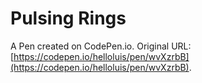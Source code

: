 # Pulsing Rings

A Pen created on CodePen.io. Original URL: [https://codepen.io/helloluis/pen/wvXzrbB](https://codepen.io/helloluis/pen/wvXzrbB).

